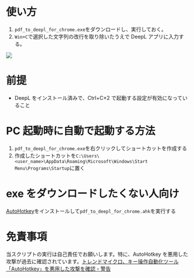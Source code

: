 # 使い方

1. `pdf_to_deepl_for_chrome.exe`をダウンロードし、実行しておく。
2. `Win+C`で選択した文字列の改行を取り除いたうえで DeepL アプリに入力する。

![](img/deepl3.gif)

# 前提

- DeepL をインストール済みで、Ctrl+C×2 で起動する設定が有効になっていること

# PC 起動時に自動で起動する方法

1. `pdf_to_deepl_for_chrome.exe`を右クリックしてショートカットを作成する
2. 作成したショートカットを`C:\Users\<user_name>\AppData\Roaming\Microsoft\Windows\Start Menu\Programs\Startup`に置く

# exe をダウンロードしたくない人向け

[AutoHotkey](https://www.autohotkey.com/)をインストールして`pdf_to_deepl_for_chrome.ahk`を実行する

# 免責事項

当スクリプトの実行は自己責任でお願いします。特に、AutoHotkey を悪用した攻撃が過去に確認されています。[トレンドマイクロ、キー操作自動化ツール「AutoHotkey」を悪用した攻撃を確認・警告](https://forest.watch.impress.co.jp/docs/news/1178824.html)

